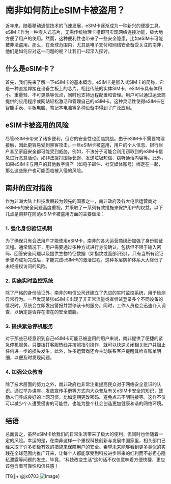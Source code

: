 # 南非如何防止eSIM卡被盗用？

近年来，随着移动通信技术的飞速发展，eSIM卡逐渐成为一种新兴的便捷工具。eSIM卡作为一种嵌入式芯片，无需传统物理卡槽即可实现网络连接功能，极大地方便了用户的使用。然而，这种便利性也带来了一些安全隐患，比如eSIM卡可能被非法盗用。那么，在全球范围内，尤其是电子支付和网络安全备受关注的南非，他们是如何应对这一问题的呢？让我们一起深入探讨。

## 什么是eSIM卡？

首先，我们先来了解一下eSIM卡的基本概念。eSIM卡是嵌入式SIM卡的简称，它是一种直接焊接在设备主板上的芯片。相比传统的实体SIM卡，eSIM卡具有体积小、重量轻、不可更换等优点，同时也支持远程配置和管理。用户可以通过运营商提供的应用程序或网站轻松激活和管理自己的eSIM卡。这种灵活性使得eSIM卡在智能手表、平板电脑、笔记本电脑等多种设备中得到了广泛应用。

## eSIM卡被盗用的风险

尽管eSIM卡带来了诸多便利，但它的安全性也面临挑战。由于eSIM卡不需要物理接触，因此更容易受到黑客攻击。一旦eSIM卡被盗用，用户的个人信息、银行账户甚至家庭安全都可能受到威胁。例如，不法分子可能会利用窃取到的eSIM卡信息进行恶意活动，如非法拨打国际长途、发送垃圾短信、窃听通话内容等。此外，如果eSIM卡与用户的其他数字资产（如电子邮件、社交媒体账号）绑定在一起，那么这些账户也可能面临被入侵的风险。

## 南非的应对措施

作为非洲大陆上科技发展较为领先的国家之一，南非政府及各大电信运营商对eSIM卡的安全问题高度重视，并采取了一系列有效措施来保护用户的权益。以下几点是南非在防范eSIM卡被盗用方面的主要做法：

### 1. 强化身份验证机制

为了确保只有合法用户才能使用eSIM卡，南非的各大运营商纷纷加强了身份验证流程。通常情况下，用户需要通过多种方式进行身份确认，包括但不限于输入密码、回答安全问题以及提供生物特征数据（如指纹或面部识别）。只有当所有验证步骤均成功完成后，才能完成eSIM卡的激活过程。这种多层防护体系大大降低了未经授权访问的风险。

### 2. 实施实时监控系统

除了严格的身份验证外，南非的电信公司还建立了先进的实时监控系统，用于检测异常行为。一旦发现某张eSIM卡出现了非正常流量或者尝试登录多个不同设备的情况时，系统会立即发出警报并暂停该卡的服务。同时，工作人员也会迅速介入调查，以确定是否存在潜在的安全威胁。

### 3. 提供紧急停机服务

对于那些已经意识到自己eSIM卡可能已被盗用的用户来说，南非提供了便捷的紧急停机服务。只要拨打客服热线并按照指引操作，就可以快速关闭相关账户并阻止任何进一步的损失发生。此外，许多运营商还会主动联系客户提醒其检查账单明细，以便及时发现问题。

### 4. 加强公众教育

除了技术层面的努力之外，南非政府也非常注重提高民众对于网络安全意识的认识。通过举办讲座、发放宣传手册等方式向大众普及有关eSIM卡安全的知识，鼓励人们养成良好的上网习惯，比如定期更改密码、避免点击不明链接等。这样不仅可以减少个人遭受侵害的可能性，也能为整个社会创造更加健康和谐的网络环境。

## 结语

总而言之，虽然eSIM卡给我们的日常生活带来了极大的便利，但同时也伴随着一定的风险。幸运的是，在南非这样一个重视科技创新与发展中国家里，相关部门已经采取了许多积极有效的措施来保障用户的安全。希望未来能够看到更多类似的实践在全球范围内推广开来，让每个人都能享受到科技进步带来的红利而不必担心隐私泄露等问题的发生。毕竟，“科技改变生活”这句话不仅仅意味着方便快捷，更应该包含着可靠性和信任感！

[TG💪+ @jx0703 ![Image](https://github.com/user-attachments/assets/dbca1d08-cadb-493c-b0ec-ad6f7a83f270)]